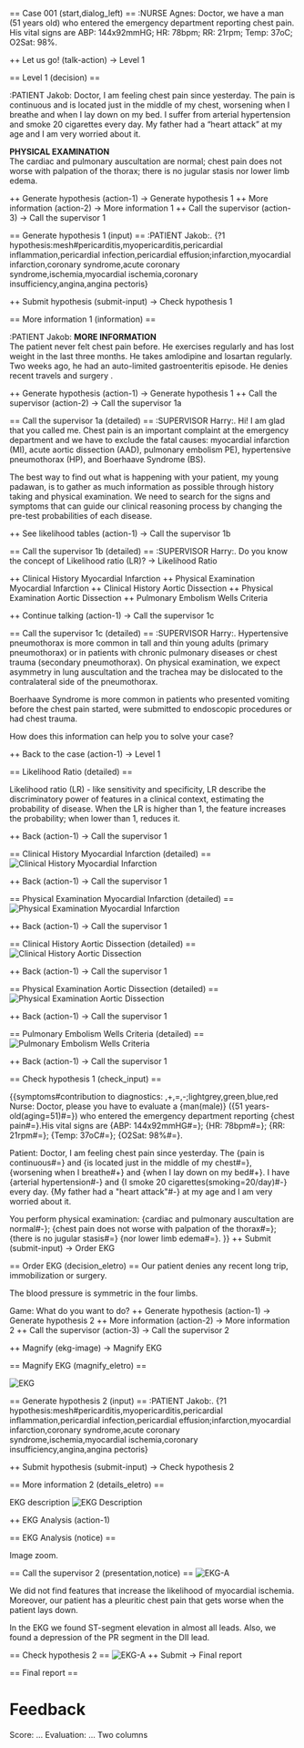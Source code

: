 == Case 001 (start,dialog_left) ==
:NURSE Agnes: Doctor, we have a man (51 years old) who entered the emergency department reporting chest pain. His vital signs are ABP: 144x92mmHG; HR: 78bpm; RR: 21rpm; Temp: 37oC; O2Sat: 98%.

++ Let us go! (talk-action) -> Level 1

== Level 1 (decision) ==

:PATIENT Jakob: Doctor, I am feeling chest pain since yesterday. The pain is continuous and is located just in the middle of my chest, worsening when I breathe and when I lay down on my bed. I suffer from arterial hypertension and smoke 20 cigarettes every day. My father had a “heart attack” at my age and I am very worried about it.

<b>PHYSICAL EXAMINATION</b> <br> The cardiac and pulmonary auscultation are normal; chest pain does not worse with palpation of the thorax; there is no jugular stasis nor lower limb edema.

++ Generate hypothesis (action-1) -> Generate hypothesis 1
++ More information (action-2) -> More information 1
++ Call the supervisor (action-3) -> Call the supervisor 1

== Generate hypothesis 1 (input) ==
:PATIENT Jakob:.
{?1 hypothesis:mesh#pericarditis,myopericarditis,pericardial inflammation,pericardial infection,pericardial effusion;infarction,myocardial infarction,coronary syndrome,acute coronary syndrome,ischemia,myocardial ischemia,coronary insufficiency,angina,angina pectoris}

++ Submit hypothesis (submit-input) -> Check hypothesis 1

== More information 1 (information) ==

:PATIENT Jakob: <b>MORE INFORMATION</b> <br> The patient never felt chest pain before. He exercises regularly and has lost weight in the last three months. He takes amlodipine and losartan regularly. Two weeks ago, he had an auto-limited gastroenteritis episode. He denies recent travels and surgery .

++ Generate hypothesis (action-1) -> Generate hypothesis 1
++ Call the supervisor (action-2) -> Call the supervisor 1a

== Call the supervisor 1a (detailed) ==
:SUPERVISOR Harry:.
Hi! I am glad that you called me. Chest pain is an important complaint at the emergency department and we have to exclude the fatal causes: myocardial infarction (MI), acute aortic dissection (AAD), pulmonary embolism PE), hypertensive pneumothorax (HP), and Boerhaave Syndrome (BS).

The best way to find out what is happening with your patient, my young padawan, is to gather as much information as possible through history taking and physical examination. We need to search for the signs and symptoms that can guide our clinical reasoning process by changing the pre-test probabilities of each disease.

++ See likelihood tables (action-1) -> Call the supervisor 1b 

== Call the supervisor 1b (detailed) ==
:SUPERVISOR Harry:.
Do you know the concept of Likelihood ratio (LR)? -> Likelihood Ratio

++ Clinical History Myocardial Infarction
++ Physical Examination Myocardial Infarction
++ Clinical History Aortic Dissection
++ Physical Examination Aortic Dissection
++ Pulmonary Embolism Wells Criteria

++ Continue talking (action-1) -> Call the supervisor 1c 

== Call the supervisor 1c (detailed) ==
:SUPERVISOR Harry:.
Hypertensive pneumothorax is more common in tall and thin young adults (primary pneumothorax) or in patients with chronic pulmonary diseases or chest trauma (secondary pneumothorax). On physical examination, we expect asymmetry in lung auscultation and the trachea may be dislocated to the contralateral side of the pneumothorax.

Boerhaave Syndrome is more common in patients who presented vomiting before the chest pain started, were submitted to endoscopic procedures or had chest trauma.

How does this information can help you to solve your case?

++ Back to the case (action-1) -> Level 1

== Likelihood Ratio (detailed) ==

Likelihood ratio (LR) - like sensitivity and specificity, LR describe the discriminatory power of features in a clinical context, estimating the probability of disease. When the LR is higher than 1, the feature increases the probability; when lower than 1, reduces it.

++ Back (action-1) -> Call the supervisor 1

== Clinical History Myocardial Infarction (detailed) ==
![Clinical History Myocardial Infarction](images/ebm-clinical-history-myocardial-infarction.png)

++ Back (action-1) -> Call the supervisor 1

== Physical Examination Myocardial Infarction (detailed) ==
![Physical Examination Myocardial Infarction](images/ebm-physical-examination-myocardial-infarction.png)

++ Back (action-1) -> Call the supervisor 1

== Clinical History Aortic Dissection (detailed) ==
![Clinical History Aortic Dissection](images/ebm-clinical-history-aortic-dissection.png)

++ Back (action-1) -> Call the supervisor 1

== Physical Examination Aortic Dissection (detailed) ==
![Physical Examination Aortic Dissection](images/ebm-physical-examination-aortic-dissection.png)

++ Back (action-1) -> Call the supervisor 1

== Pulmonary Embolism Wells Criteria (detailed) ==
![Pulmonary Embolism Wells Criteria](images/ebm-pulmonary-embolism-wells-criteria.png)

++ Back (action-1) -> Call the supervisor 1

== Check hypothesis 1 (check_input) ==

{{symptoms#contribution to diagnostics: ,+,=,-;lightgrey,green,blue,red
Nurse: Doctor, please you have to evaluate a {man(male)} ({51 years-old(aging=51)#=}) who entered the emergency department reporting {chest pain#=}.His vital signs are {ABP: 144x92mmHG#=}; {HR: 78bpm#=}; {RR: 21rpm#=}; {Temp: 37oC#=}; {O2Sat: 98%#=}.

Patient: Doctor, I am feeling chest pain since yesterday. The {pain is continuous#=} and {is located just in the middle of my chest#=}, {worsening when I breathe#+} and {when I lay down on my bed#+}. I have {arterial hypertension#-} and {I smoke 20 cigarettes(smoking=20/day)#-} every day. {My father had a "heart attack"#-} at my age and I am very worried about it.

You perform physical examination: {cardiac and pulmonary auscultation are normal#-}; {chest pain does not worse with palpation of the thorax#=}; {there is no jugular stasis#=} {nor lower limb edema#=}.
}}
++ Submit (submit-input) -> Order EKG 

== Order EKG (decision_eletro) ==
Our patient denies any recent long trip, immobilization or surgery.

The blood pressure is symmetric in the four limbs. 

Game: What do you want to do?
++ Generate hypothesis (action-1) -> Generate hypothesis 2
++ More information (action-2) -> More information 2
++ Call the supervisor (action-3) -> Call the supervisor 2

++ Magnify (ekg-image) -> Magnify EKG

== Magnify EKG (magnify_eletro) ==

![EKG](images/ekg-original.png)

== Generate hypothesis 2 (input) ==
:PATIENT Jakob:.
{?1 hypothesis:mesh#pericarditis,myopericarditis,pericardial inflammation,pericardial infection,pericardial effusion;infarction,myocardial infarction,coronary syndrome,acute coronary syndrome,ischemia,myocardial ischemia,coronary insufficiency,angina,angina pectoris}

++ Submit hypothesis (submit-input) -> Check hypothesis 2

== More information 2 (details_eletro) ==

EKG description
![EKG Description](images/ekg-description.png)

++ EKG Analysis (action-1)

== EKG Analysis (notice) ==

Image zoom.

== Call the supervisor 2 (presentation,notice) ==
![EKG-A](images/ampliacao-eletro.gif)

We did not find features that increase the likelihood of myocardial ischemia. Moreover, our patient has a pleuritic chest pain that gets worse when the patient lays down.

In the EKG we found ST-segment elevation in almost all leads. Also, we found a depression of the PR segment in the DII lead.

== Check hypothesis 2 ==
![EKG-A](images/ampliacao-eletro.gif)
++ Submit -> Final report

== Final report ==
# Feedback
Score: ...
Evaluation: ...
Two columns